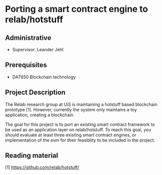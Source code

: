 # Porting a smart contract engine to relab/hotstuff

## Administrative

- Supervisor: Leander Jehl

## Prerequisites

- DAT650 Blockchain technology

## Project Description

The Relab research group at UiS is maintaining a hotstuff based blockchain prototype [1].
However, currently the system only maintains a toy application, creating a blockchain.

The goal for this project is to port an existing smart contract framework to be used as an application layer on relab/hotstuff.
To reach this goal, you should evaluate at least three existing smart contract engines, or implementation of the evm for their feasiblity to be included in the project.

## Reading material

[1] https://github.com/relab/hotstuff/
